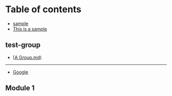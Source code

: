 # Table of contents

* [sample](README.md)
* [This is a sample](this-is-a-sample.md)

## test-group

* [\[A Group.md\)](test-group/a-group.md.md)

---

* [Google](https://www.google.com)

## Module 1

<!--stackedit_data:
eyJoaXN0b3J5IjpbMjgyMTM4MzczXX0=
-->